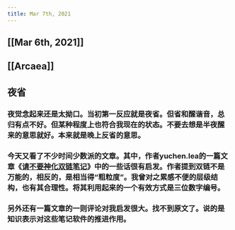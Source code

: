 ```yaml
---
title: Mar 7th, 2021
---
```


## [[Mar 6th, 2021]]
## [[Arcaea]]
## 夜省
### 夜觉念起来还是太拗口。当初第一反应就是夜省。但省和醒谐音，总归有点不好。但某种程度上也符合我现在的状态。不要去想是半夜醒来的意思就好。本来就是晚上反省的意思。
### 今天又看了不少时间少数派的文章。其中，作者yuchen.lea的一篇文章《[请不要神化双链笔记](https://sspai.com/post/65273)》中的一些话很有启发。作者提到双链不是万能的，相反的，是相当得“粗粒度”。我曾对之累感不便的层级结构，也有其合理性。将其利用起来的一个有效方式是三位数字编号。
### 另外还有一篇文章的一则评论对我启发很大。找不到原文了。说的是知识表示对这些笔记软件的推进作用。
###
